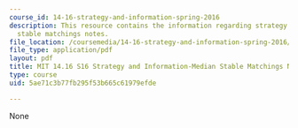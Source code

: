```yaml
---
course_id: 14-16-strategy-and-information-spring-2016
description: This resource contains the information regarding strategy and information-median
  stable matchings notes.
file_location: /coursemedia/14-16-strategy-and-information-spring-2016/5ae71c3b77fb295f53b665c61979efde_MIT14_16S16_medianmatch.pdf
file_type: application/pdf
layout: pdf
title: MIT 14.16 S16 Strategy and Information-Median Stable Matchings Notes
type: course
uid: 5ae71c3b77fb295f53b665c61979efde

---
```

None